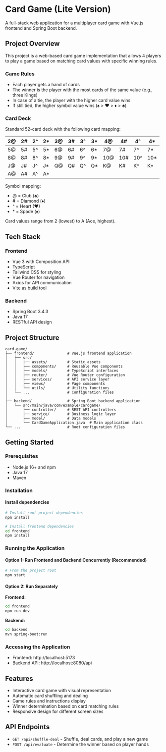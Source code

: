 # Card Game (Lite Version)

A full-stack web application for a multiplayer card game with Vue.js frontend and Spring Boot backend.

## Project Overview

This project is a web-based card game implementation that allows 4 players to play a game based on matching card values with specific winning rules.

### Game Rules

- Each player gets a hand of cards
- The winner is the player with the most cards of the same value (e.g., three Kings)
- In case of a tie, the player with the higher card value wins
- If still tied, the higher symbol value wins (♠ > ♥ > ♦ > ♣)

### Card Deck

Standard 52-card deck with the following card mapping:

| 2@    | 2#    | 2^    | 2*    | 3@    | 3#    | 3^    | 3*    | 4@    | 4#    | 4^    | 4*    |
|-------|-------|-------|-------|-------|-------|-------|-------|-------|-------|-------|-------|
| 5@    | 5#    | 5^    | 5*    | 6@    | 6#    | 6^    | 6*    | 7@    | 7#    | 7^    | 7*    |
| 8@    | 8#    | 8^    | 8*    | 9@    | 9#    | 9^    | 9*    | 10@   | 10#   | 10^   | 10*   |
| J@    | J#    | J^    | J*    | Q@    | Q#    | Q^    | Q*    | K@    | K#    | K^    | K*    |
| A@    | A#    | A^    | A*    |       |       |       |       |       |       |       |       |

Symbol mapping:
- @ = Club (♣) 
- \# = Diamond (♦) 
- ^ = Heart (♥)
- \* = Spade (♠)

Card values range from 2 (lowest) to A (Ace, highest).

## Tech Stack

### Frontend
- Vue 3 with Composition API
- TypeScript
- Tailwind CSS for styling
- Vue Router for navigation
- Axios for API communication
- Vite as build tool

### Backend
- Spring Boot 3.4.3
- Java 17
- RESTful API design

## Project Structure

```
card-game/
├── frontend/               # Vue.js frontend application
│   ├── src/
│   │   ├── assets/         # Static assets
│   │   ├── components/     # Reusable Vue components
│   │   ├── models/         # TypeScript interfaces
│   │   ├── router/         # Vue Router configuration
│   │   ├── services/       # API service layer
│   │   ├── views/          # Page components
│   │   └── utils/          # Utility functions
│   └── ...                 # Configuration files
│
├── backend/                # Spring Boot backend application
│   └── src/main/java/com/example/cardgame/
│       ├── controller/     # REST API controllers
│       ├── service/        # Business logic layer
│       ├── model/          # Data models
│       └── CardGameApplication.java  # Main application class
└── ...                     # Root configuration files
```

## Getting Started

### Prerequisites
- Node.js 16+ and npm
- Java 17
- Maven

### Installation

#### Install dependencies
```bash
# Install root project dependencies
npm install

# Install frontend dependencies
cd frontend
npm install
```

### Running the Application

#### Option 1: Run Frontend and Backend Concurrently (Recommended)
```bash
# From the project root
npm start
```

#### Option 2: Run Separately

**Frontend:**
```bash
cd frontend
npm run dev
```

**Backend:**
```bash
cd backend
mvn spring-boot:run
```

### Accessing the Application
- Frontend: http://localhost:5173
- Backend API: http://localhost:8080/api

## Features

- Interactive card game with visual representation
- Automatic card shuffling and dealing
- Game rules and instructions display
- Winner determination based on card matching rules
- Responsive design for different screen sizes

## API Endpoints

- `GET /api/shuffle-deal` - Shuffle, deal cards, and play a new game
- `POST /api/evaluate` - Determine the winner based on player hands


